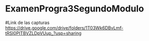 # ExamenProgra3SegundoModulo
#Link de las capturas  https://drive.google.com/drive/folders/1T03Wk6DBvLmf-tRSI0PITBVZLDpVUup_?usp=sharing
